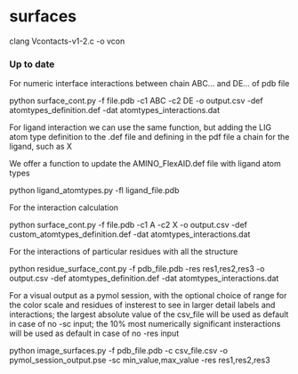 # surfaces

clang Vcontacts-v1-2.c -o vcon

### Up to date

For numeric interface interactions between chain ABC... and DE... of pdb file

python surface_cont.py -f file.pdb -c1 ABC -c2 DE -o output.csv -def atomtypes_definition.def -dat atomtypes_interactions.dat

For ligand interaction we can use the same function, but adding the LIG atom type definition to the .def file and defining in the pdf file a chain for the ligand, such as X

We offer a function to update the AMINO_FlexAID.def file with ligand atom types

python ligand_atomtypes.py -fl ligand_file.pdb

For the interaction calculation

python surface_cont.py -f file.pdb -c1 A -c2 X -o output.csv -def custom_atomtypes_definition.def -dat atomtypes_interactions.dat

For the interactions of particular residues with all the structure

python residue_surface_cont.py -f pdb_file.pdb -res res1,res2,res3 -o output.csv -def atomtypes_definition.def -dat atomtypes_interactions.dat

For a visual output as a pymol session, with the optional choice of range for the color scale and residues of insterest to see in larger detail labels and interactions; the largest absolute value of the csv_file will be used as default in case of no -sc input; the 10% most numerically significant insteractions will be used as default in case of no -res input

python image_surfaces.py -f pdb_file.pdb -c csv_file.csv -o pymol_session_output.pse -sc min_value,max_value -res res1,res2,res3
